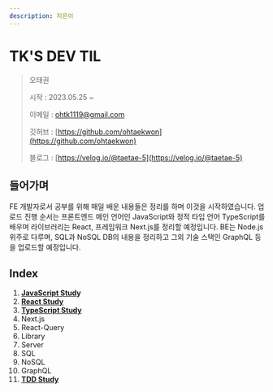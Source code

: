 ```yaml
---
description: 지은이
---
```


# TK'S DEV TIL

> 오태권
>
> 시작 : 2023.05.25 \~
>
> 이메일 : ohtk1119@gmail.com
>
> 깃허브 : [https://github.com/ohtaekwon](https://github.com/ohtaekwon)
>
> 블로그 : [https://velog.io/@taetae-5](https://velog.io/@taetae-5)

## 들어가며

FE 개발자로서 공부를 위해 매일 배운 내용들은 정리를 하며 이것을 시작하였습니다. 업로드 진행 순서는 프론트엔드 메인 언어인 JavaScript와  정적 타입 언어 TypeScript를 배우며 라이브러리는 React, 프레임워크 Next.js를 정리할 예정입니다. BE는 Node.js 위주로 다루며, SQL과 NoSQL DB의 내용을 정리하고 그외 기술 스택인 GraphQL 등을 업로드할 예정입니다.

## Index

1. [**JavaScript Stud**](https://github.com/ohtaekwon/Frontend-101/tree/main/JavaScript)**y**
2. [**React Study**](https://github.com/ohtaekwon/Frontend-101/tree/main/React)
3. [**TypeScript Study**](https://github.com/ohtaekwon/Frontend-101/tree/main/TypeScript)
4. Next.js
5. React-Query
6. Library
7. Server
8. SQL
9. NoSQL
10. GraphQL
11. [**TDD Study**](https://github.com/ohtaekwon/tdd-example)
